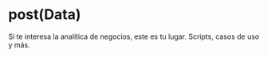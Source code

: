 # post(Data)
Si te interesa la analítica de negocios, este es tu lugar. Scripts, casos de uso y más.

